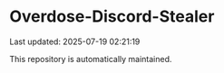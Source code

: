 # Overdose-Discord-Stealer

Last updated: 2025-07-19 02:21:19

This repository is automatically maintained.
